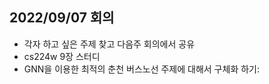 ## 2022/09/07 회의 
- 각자 하고 싶은 주제 찾고 다음주 회의에서 공유
- cs224w 9장 스터디
- GNN을 이용한 최적의 춘천 버스노선 주제에 대해서 구체화 하기: 
